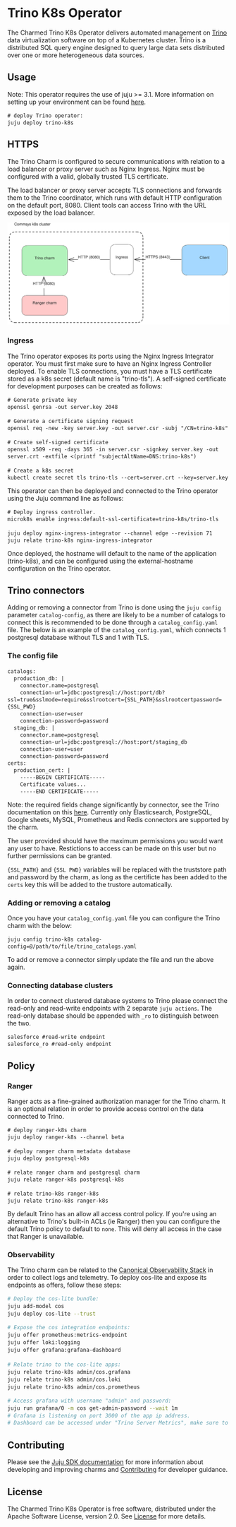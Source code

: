 # Trino K8s Operator
The Charmed Trino K8s Operator delivers automated management on [Trino](https://trino.io/) data virtualization software on top of a Kubernetes cluster. Trino is a distributed SQL query engine designed to query large data sets distributed over one or more heterogeneous data sources.

## Usage
Note: This operator requires the use of juju >= 3.1. More information on setting up your environment can be found [here](CONTRIBUTING.md).

```
# deploy Trino operator:
juju deploy trino-k8s
```

## HTTPS
The Trino Charm is configured to secure communications with relation to a load balancer or proxy server such as Nginx Ingress. Nginx must be configured with a valid, globally trusted TLS certificate.

The load balancer or proxy server accepts TLS connections and forwards them to the Trino coordinator, which runs with default HTTP configuration on the default port, 8080. Client tools can access Trino with the URL exposed by the load balancer.

![trino-communication](trino-tls.svg)

### Ingress
The Trino operator exposes its ports using the Nginx Ingress Integrator operator. You must first make sure to have an Nginx Ingress Controller deployed. To enable TLS connections, you must have a TLS certificate stored as a k8s secret (default name is "trino-tls"). A self-signed certificate for development purposes can be created as follows:

```
# Generate private key
openssl genrsa -out server.key 2048

# Generate a certificate signing request
openssl req -new -key server.key -out server.csr -subj "/CN=trino-k8s"

# Create self-signed certificate
openssl x509 -req -days 365 -in server.csr -signkey server.key -out server.crt -extfile <(printf "subjectAltName=DNS:trino-k8s")

# Create a k8s secret
kubectl create secret tls trino-tls --cert=server.crt --key=server.key
```
This operator can then be deployed and connected to the Trino operator using the Juju command line as follows:

```
# Deploy ingress controller.
microk8s enable ingress:default-ssl-certificate=trino-k8s/trino-tls

juju deploy nginx-ingress-integrator --channel edge --revision 71
juju relate trino-k8s nginx-ingress-integrator
```

Once deployed, the hostname will default to the name of the application (trino-k8s), and can be configured using the external-hostname configuration on the Trino operator.

## Trino connectors
Adding or removing a connector from Trino is done using the `juju config` parameter `catalog-config`, as there are likely to be a number of catalogs to connect this is recommended to be done through a `catalog_config.yaml` file.
The below is an example of the `catalog_config.yaml`, which connects 1 postgresql database without TLS and 1 with TLS.

### The config file
```
catalogs:
  production_db: |
    connector.name=postgresql
    connection-url=jdbc:postgresql://host:port/db?ssl=true&sslmode=require&sslrootcert={SSL_PATH}&sslrootcertpassword={SSL_PWD}
    connection-user=user
    connection-password=password
  staging_db: |
    connector.name=postgresql
    connection-url=jdbc:postgresql://host:port/staging_db
    connection-user=user
    connection-password=password
certs:
  production_cert: |
    -----BEGIN CERTIFICATE-----
    Certificate values...
    -----END CERTIFICATE-----
```
Note: the required fields change significantly by connector, see the Trino documentation on this [here](https://trino.io/docs/current/connector.html). Currently only Elasticsearch, PostgreSQL, Google sheets, MySQL, Prometheus and Redis connectors are supported by the charm. 

The user provided should have the maximum permissions you would want any user to have. Restictions to access can be made on this user but no further permissions can be granted.

`{SSL_PATH}` and `{SSL PWD}` variables will be replaced with the truststore path and password by the charm, as long as the certificte has been added to the `certs` key this will be added to the trustore automatically.

### Adding or removing a catalog
Once you have your `catalog_config.yaml` file you can configure the Trino charm with the below:
```
juju config trino-k8s catalog-config=@/path/to/file/trino_catalogs.yaml
```
To add or remove a connector simply update the file and run the above again.

### Connecting database clusters
In order to connect clustered database systems to Trino please connect the read-only and read-write endpoints with 2 separate `juju actions`. The read-only database should be appended with `_ro` to distinguish between the two. 
```
salesforce #read-write endpoint
salesforce_ro #read-only endpoint
```
## Policy
### Ranger
Ranger acts as a fine-grained authorization manager for the Trino charm. It is an optional relation in order to provide access control on the data connected to Trino.

```
# deploy ranger-k8s charm
juju deploy ranger-k8s --channel beta

# deploy ranger charm metadata database
juju deploy postgresql-k8s

# relate ranger charm and postgresql charm
juju relate ranger-k8s postgresql-k8s

# relate trino-k8s ranger-k8s
juju relate trino-k8s ranger-k8s
```
By default Trino has an allow all access control policy. If you're using an alternative to Trino's built-in ACLs (ie Ranger) then you can configure the default Trino policy to default to `none`. This will deny all access in the case that Ranger is unavailable.

### Observability

The Trino charm can be related to the
[Canonical Observability Stack](https://charmhub.io/topics/canonical-observability-stack)
in order to collect logs and telemetry.
To deploy cos-lite and expose its endpoints as offers, follow these steps:

```bash
# Deploy the cos-lite bundle:
juju add-model cos
juju deploy cos-lite --trust
```

```bash
# Expose the cos integration endpoints:
juju offer prometheus:metrics-endpoint
juju offer loki:logging
juju offer grafana:grafana-dashboard

# Relate trino to the cos-lite apps:
juju relate trino-k8s admin/cos.grafana
juju relate trino-k8s admin/cos.loki
juju relate trino-k8s admin/cos.prometheus
```

```bash
# Access grafana with username "admin" and password:
juju run grafana/0 -m cos get-admin-password --wait 1m
# Grafana is listening on port 3000 of the app ip address.
# Dashboard can be accessed under "Trino Server Metrics", make sure to select the juju model which contains your Trino charm.
```

## Contributing
Please see the [Juju SDK documentation](https://juju.is/docs/sdk) for more information about developing and improving charms and [Contributing](CONTRIBUTING.md) for developer guidance.

## License
The Charmed Trino K8s Operator is free software, distributed under the Apache Software License, version 2.0. See [License](LICENSE) for more details. 
